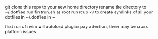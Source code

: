 git clone this repo to your new home directory
rename the directory to ~/.dotfiles
run firstrun.sh as root
run rcup -v to create symlinks of all your dotfiles in ~/.dotfiles in ~

first run of nvim will autoload plugins
pay attention, there may be cross platform issues



